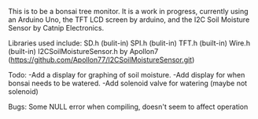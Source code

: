 This is to be a bonsai tree monitor. It is a work in progress, currently using an Arduino Uno, the TFT LCD screen by arduino, and the I2C Soil Moisture Sensor by Catnip Electronics.

Libraries used include:
SD.h (bulit-in)
SPI.h (bulit-in)
TFT.h (built-in)
Wire.h (built-in)
I2CSoilMoistureSensor.h by Apollon7 (https://github.com/Apollon77/I2CSoilMoistureSensor.git)

Todo:
-Add a display for graphing of soil moisture.
-Add display for when bonsai needs to be watered.
-Add solenoid valve for watering (maybe not solenoid)

Bugs: Some NULL error when compiling, doesn't seem to affect operation
